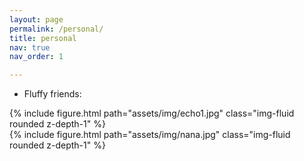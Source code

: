 ```yaml
---
layout: page
permalink: /personal/
title: personal
nav: true
nav_order: 1

---
```


- Fluffy friends:

<div class="row justify-content-sm-center">
    <div class="col-sm-4 mt-5 mt-md-0">
        {% include figure.html path="assets/img/echo1.jpg" class="img-fluid rounded z-depth-1" %}
    </div>
    <div class="col-sm-4 mt-5 mt-md-0">
        {% include figure.html path="assets/img/nana.jpg" class="img-fluid rounded z-depth-1" %}
    </div>
</div>
